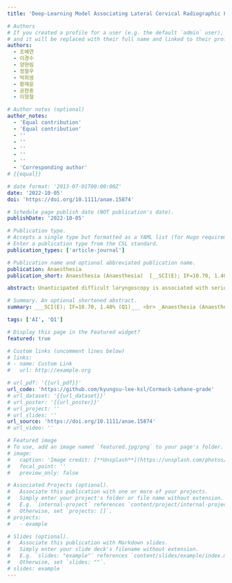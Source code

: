 ```yaml
---
title: 'Deep-Learning Model Associating Lateral Cervical Radiographic Features with Cormack--lehane Grade 3 Or 4 Glottic View'

# Authors
# If you created a profile for a user (e.g. the default `admin` user), write the username (folder name) here
# and it will be replaced with their full name and linked to their profile.
authors:
  - 조혜연
  - 이경수
  - 양현림
  - 정철우
  - 박희영
  - 황재윤
  - 공현중
  - 이형철

# Author notes (optional)
author_notes:
  - 'Equal contribution'
  - 'Equal contribution'
  - ''
  - ''
  - ''
  - ''
  - ''
  - 'Corresponding author'
# {{equal}}

# date format: '2013-07-01T00:00:00Z'
date: '2022-10-05'
doi: 'https://doi.org/10.1111/anae.15874'

# Schedule page publish date (NOT publication's date).
publishDate: '2022-10-05'

# Publication type.
# Accepts a single type but formatted as a YAML list (for Hugo requirements).
# Enter a publication type from the CSL standard.
publication_types: ['article-journal']

# Publication name and optional abbreviated publication name.
publication: Anaesthesia
publication_short: Anaesthesia (Anaesthesia)  [__SCI(E); IF=10.70, 1.40% (Q1)__]

abstract: Unanticipated difficult laryngoscopy is associated with serious airway-related complications. We aimed to develop and test a convolutional neural network-based deep-learning model that uses lateral cervical spine radiographs to predict Cormack_ehane grade 3 or 4 direct laryngoscopy views of the glottis. We analysed the radiographs of 5939 thyroid surgery patients at our hospital, 253 (4%) of whom had grade 3 or 4 glottic views. We used 10 randomly sampled datasets to train a model. We compared the new model with six similar models (VGG, ResNet, Xception, ResNext, DenseNet and SENet). The Brier score (95%CI) of the new model, 0.023 (0.0210.025), was lower (_etter) than the other models- VGG, 0.034 (0.0340.035); ResNet, 0.033 (0.0330.035); Xception, 0.032 (0.0310.033); ResNext, 0.033 (0.0320.033); DenseNet, 0.030 (0.0290.032); SENet, 0.031 (0.0290.032), all p<0.001. We calculated mean (95%CI) of the new model for- R2, 0.428 (0.3880.468); mean squared error, 0.023 (0.0210.025); mean absolute error, 0.048 (0.0460.049); balanced accuracy, 0.713 (0.6840.742); and area under the receiver operating characteristic curve, 0.965 (0.9620.969). Radiographic features around the hyoid bone, pharynx and cervical spine were associated with grade 3 and 4 glottic views.

# Summary. An optional shortened abstract.
summary: ___SCI(E); IF=10.70, 1.40% (Q1)___ <br> _Anaesthesia (Anaesthesia, 2022, Vol. 78, Issue 1, pp. 64-72)_

tags: ['AI', 'Q1']

# Display this page in the Featured widget?
featured: true

# Custom links (uncomment lines below)
# links:
# - name: Custom Link
#   url: http://example.org

# url_pdf: '{{url_pdf}}'
url_code: 'https://github.com/kyungsu-lee-ksl/Cormack-Lehane-grade'
# url_dataset: '{{url_dataset}}'
# url_poster: '{{url_poster}}'
# url_project: ''
# url_slides: ''
url_source: 'https://doi.org/10.1111/anae.15874'
# url_video: ''

# Featured image
# To use, add an image named `featured.jpg/png` to your page's folder.
# image:
#   caption: 'Image credit: [**Unsplash**](https://unsplash.com/photos/pLCdAaMFLTE)'
#   focal_point: ''
#   preview_only: false

# Associated Projects (optional).
#   Associate this publication with one or more of your projects.
#   Simply enter your project's folder or file name without extension.
#   E.g. `internal-project` references `content/project/internal-project/index.md`.
#   Otherwise, set `projects: []`.
# projects:
#   - example

# Slides (optional).
#   Associate this publication with Markdown slides.
#   Simply enter your slide deck's filename without extension.
#   E.g. `slides: "example"` references `content/slides/example/index.md`.
#   Otherwise, set `slides: ""`.
# slides: example
---
```


